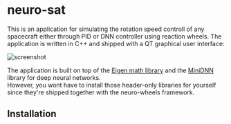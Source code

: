 # neuro-sat

This is an application for simulating the rotation speed controll of any spacecraft either through PID or DNN controller using reaction wheels. The application is written in C++ and shipped with a QT graphical user interface:

![screenshot](https://user-images.githubusercontent.com/34287912/59918395-e5fff080-9424-11e9-8241-8583f9d19f41.png) 

The application is built on top of the [Eigen math library](http://eigen.tuxfamily.org/index.php?title=Main_Page) and the [MiniDNN](https://github.com/yixuan/MiniDNN) library for deep neural networks.  
However, you wont have to install those header-only libraries for yourself since they're shipped together with the neuro-wheels framework.

## Installation
